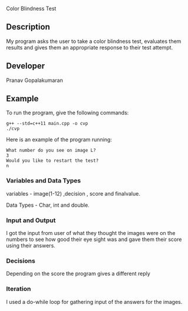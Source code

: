 Color Blindness Test

## Description

My program asks the user to take a color blindness test, evaluates them results and gives them an appropriate response to their test attempt.

## Developer

Pranav Gopalakumaran

## Example

To run the program, give the following commands:

```
g++ --std=c++11 main.cpp -o cvp
./cvp
```

Here is an example of the program running:

```
What number do you see on image L?
3
Would you like to restart the test?
n
```




### Variables and Data Types

 variables - image(1-12) ,decision , score and finalvalue.

 Data Types - Char, int and double.


### Input and Output

I got the input from user of what they thought the images were on the numbers to see how good their eye sight was and gave them their score using their answers.

### Decisions

Depending on the score the program gives a different reply

### Iteration

I used a do-while loop for gathering input of the answers for the images.

